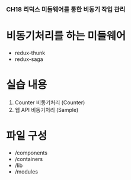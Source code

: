 ### CH18 리덕스 미들웨어를 통한 비동기 작업 관리

# 비동기처리를 하는 미들웨어

- redux-thunk
- redux-saga

# 실습 내용

1. Counter 비동기처리 (Counter)
2. 웹 API 비동기처리 (Sample)

# 파일 구성

- /components
- /containers
- /lib
- /modules
